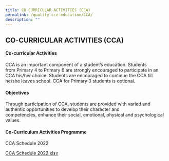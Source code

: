 ```yaml
---
title: CO CURRICULAR ACTIVITIES (CCA)
permalink: /quality-cce-education/CCA/
description: ""
---
```

## CO-CURRICULAR ACTIVITIES (CCA)

#### Co-curricular Activities


CCA is an important component of a student’s education. Students from Primary 4 to Primary 6 are strongly encouraged to participate in an CCA his/her choice. Students are encouraged to continue the CCA till he/she leaves school. CCA for Primary 3 students is optional.

#### Objectives


Through participation of CCA, students are provided with varied and authentic opportunities to develop their character and competencies, enhance their social, emotional, physical and psychological values.

#### Co-Curriculum Activities Programme

CCA Schedule 2022  

[CCA Schedule 2022.xlsx](https://holyinnocentspri.moe.edu.sg/qql/slot/u682/2022/FOR%20WEBSITE/CCA%20Schedule%202022.xlsx)


